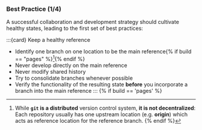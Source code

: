 ### Best Practice (1/4)

A successful collaboration and development strategy should cultivate healthy states, leading to the first set of best practices:

:::{card} Keep a healthy reference
- Identify one branch on one location to be the main reference{% if build == "pages" %}[^sn1]{% endif %}
- Never develop directly on the main reference
- Never modify shared history
- Try to consolidate branches whenever possible
- Verify the functionality of the resulting state **before** you incorporate a branch into the main reference 
:::
{% if build == 'pages' %}
[^sn1]: While **`git` is a distributed** version control system, **it is not decentralized**: Each repository usually has one upstream location (e.g. **origin**) which acts as reference location for the reference branch.
{% endif %}


